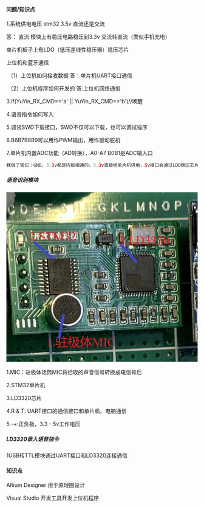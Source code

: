 #### 问题/知识点

1.系统供电电压 stm32 3.5v  直流还是交流

答： 直流 模块上有稳压电路稳压到3.3v  交流转直流（类似手机充电）

单片机板子上有LDO（低压差线性稳压器）稳压芯片

上位机和蓝牙通信

​	（1）上位机如何接收数据	答：单片机UART接口通信

​	（2）上位机程序如何开发的	答:上位机网络通信

3.if(YuYin_RX_CMD=='a' || YuYin_RX_CMD=='b')//唤醒

4.语音指令如何写入

5.调试SWD下载接口，SWD不仅可以下载，也可以调试程序

6.B6B7B8B9可以用作PWM输出，用作驱动舵机

7.单片机内置ADC功能（AD转换），A0-A7 B0B1是ADC输入口



```java
我做了笔记：GND，3.3v都是内部相通的。3.3v直接给单片机供电，5v接口会通过LDO稳压芯片给单片机供电。microusb只能供电不能下载。另一端swd下载接口，和跳线帽搭配使用 ，Jlink，STlink都可以。跳线后可串口下载（PA9 PA10）,建议swd,方便测试。PC13连指示灯。PB12~PB15是SPI2，PA4~7是SPI1, PA9 PA10是串口1，PA2 PA3是串口2,PB10 PB11串口3，PB6~PB9一般可以用于pwm输出，对应TIM4。 PC13~15 用于时钟相关。VB用于后备电源供电。ADC接口：PA0~PA7,PB0 PB1。尽量别用PB3 PB4 PA15，它们和下载口相关。
```



##### 语音识别模块

![实物图](assets/实物图-1591070109833.jpg)

1.MIC：驻极体话筒MIC将拾取的声音信号转换成电信号后

2.STM32单片机

3.LD3320芯片

4.R & T: UART接口的通信接口和单片机、电脑通信

5.-+:正负极，3.3 - 5v工作电压

##### LD3320录入语音指令

1USB转TTL模块通过UART接口和LD3320连接通信

#### 知识点

Altium Designer 用于原理图设计

Visual Studio 开发工具开发上位机程序

